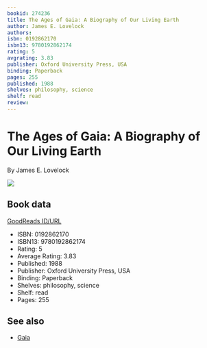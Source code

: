 ```yaml
---
bookid: 274236
title: The Ages of Gaia: A Biography of Our Living Earth
author: James E. Lovelock
authors: 
isbn: 0192862170
isbn13: 9780192862174
rating: 5
avgrating: 3.83
publisher: Oxford University Press, USA
binding: Paperback
pages: 255
published: 1988
shelves: philosophy, science
shelf: read
review: 
---
```


# The Ages of Gaia: A Biography of Our Living Earth

By James E. Lovelock

![](https://i.gr-assets.com/images/S/compressed.photo.goodreads.com/books/1173326286l/274236.jpg)

## Book data

[GoodReads ID/URL](https://www.goodreads.com/book/show/274236)

- ISBN: 0192862170
- ISBN13: 9780192862174
- Rating: 5
- Average Rating: 3.83
- Published: 1988
- Publisher: Oxford University Press, USA
- Binding: Paperback
- Shelves: philosophy, science
- Shelf: read
- Pages: 255


## See also

- [Gaia](Gaia-_A_New_Look_at_Life_on_Earth.md)
